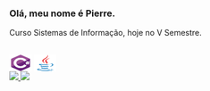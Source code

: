### Olá, meu nome é Pierre.

Curso Sistemas de Informação, hoje no V Semestre.


<div style="display: inline_block"><br>
     <!--  <img align="center" alt="Cass-Js" height="30" width="40" src="https://raw.githubusercontent.com/devicons/devicon/master/icons/javascript/javascript-plain.svg"> -->
    <img align="center" alt="Csharp" height="30" width="40" src="https://raw.githubusercontent.com/devicons/devicon/master/icons/csharp/csharp-original.svg">
    <img align="center" alt="Java" height="30" width="40" src= "https://raw.githubusercontent.com/devicons/devicon/master/icons/java/java-original.svg">
</div>
<div>
    <a href="https://github.com/PierreSalves">
    <img height="180em" src="https://github-readme-stats.vercel.app/api?username=PierreSalves&show_icons=true&theme=light&include_all_commits=true&count_private=true"/>
    <img height="180em" src="https://github-readme-stats.vercel.app/api/top-langs/?username=PierreSalves&layout=compact&langs_count=7&theme=light"/>
</div>
  


